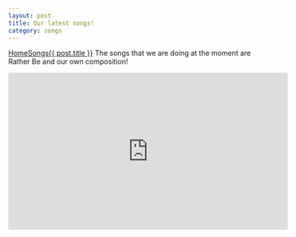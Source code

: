 ```yaml
---
layout: post
title: Our latest songs!
category: songs
---
```

<a href="/">Home</a><a href="/songs/">Songs</a><a href="#">{{ post.title }}</a>
The songs that we are doing at the moment are Rather Be and our own composition!

<iframe width="560" height="315" src="https://www.youtube.com/embed/m-M1AtrxztU" frameborder="0" allowfullscreen></iframe>
